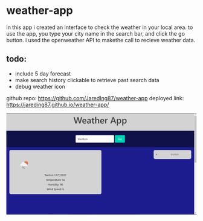 # weather-app

in this app i created an interface to check the weather in your local area. to use the app, you type your city name in the search bar, and click the go button. i used the openweather API to makethe call to recieve weather data.


## todo:
- include 5 day forecast
- make search history clickable to retrieve past search data
- debug weather icon

github repo: https://github.com/JaredIng87/weather-app
deployed link: https://jareding87.github.io/weather-app/

![screenshot](./images/deployed.png)